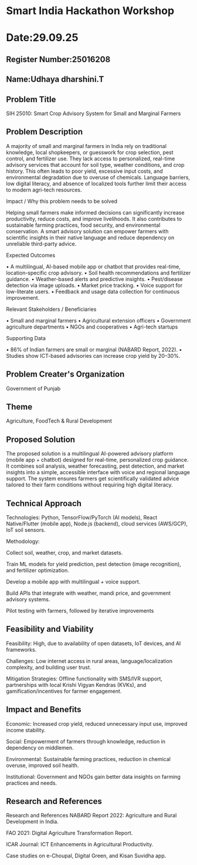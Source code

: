 # Smart India Hackathon Workshop
# Date:29.09.25
## Register Number:25016208
## Name:Udhaya dharshini.T
## Problem Title
SIH 25010: Smart Crop Advisory System for Small and Marginal Farmers
## Problem Description
A majority of small and marginal farmers in India rely on traditional knowledge, local shopkeepers, or guesswork for crop selection, pest control, and fertilizer use. They lack access to personalized, real-time advisory services that account for soil type, weather conditions, and crop history. This often leads to poor yield, excessive input costs, and environmental degradation due to overuse of chemicals. Language barriers, low digital literacy, and absence of localized tools further limit their access to modern agri-tech resources.

Impact / Why this problem needs to be solved

Helping small farmers make informed decisions can significantly increase productivity, reduce costs, and improve livelihoods. It also contributes to sustainable farming practices, food security, and environmental conservation. A smart advisory solution can empower farmers with scientific insights in their native language and reduce dependency on unreliable third-party advice.

Expected Outcomes

• A multilingual, AI-based mobile app or chatbot that provides real-time, location-specific crop advisory.
• Soil health recommendations and fertilizer guidance.
• Weather-based alerts and predictive insights.
• Pest/disease detection via image uploads.
• Market price tracking.
• Voice support for low-literate users.
• Feedback and usage data collection for continuous improvement.

Relevant Stakeholders / Beneficiaries

• Small and marginal farmers
• Agricultural extension officers
• Government agriculture departments
• NGOs and cooperatives
• Agri-tech startups

Supporting Data

• 86% of Indian farmers are small or marginal (NABARD Report, 2022).
• Studies show ICT-based advisories can increase crop yield by 20–30%.

## Problem Creater's Organization
Government of Punjab

## Theme
Agriculture, FoodTech & Rural Development

## Proposed Solution
The proposed solution is a multilingual AI-powered advisory platform (mobile app + chatbot) designed for real-time, personalized crop guidance. It combines soil analysis, weather forecasting, pest detection, and market insights into a simple, accessible interface with voice and regional language support. The system ensures farmers get scientifically validated advice tailored to their farm conditions without requiring high digital literacy.
## Technical Approach
Technologies: Python, TensorFlow/PyTorch (AI models), React Native/Flutter (mobile app), Node.js (backend), cloud services (AWS/GCP), IoT soil sensors.

Methodology:

Collect soil, weather, crop, and market datasets.

Train ML models for yield prediction, pest detection (image recognition), and fertilizer optimization.

Develop a mobile app with multilingual + voice support.

Build APIs that integrate with weather, mandi price, and government advisory systems.

Pilot testing with farmers, followed by iterative improvements

## Feasibility and Viability
Feasibility: High, due to availability of open datasets, IoT devices, and AI frameworks.

Challenges: Low internet access in rural areas, language/localization complexity, and building user trust.

Mitigation Strategies: Offline functionality with SMS/IVR support, partnerships with local Krishi Vigyan Kendras (KVKs), and gamification/incentives for farmer engagement.


## Impact and Benefits
Economic: Increased crop yield, reduced unnecessary input use, improved income stability.

Social: Empowerment of farmers through knowledge, reduction in dependency on middlemen.

Environmental: Sustainable farming practices, reduction in chemical overuse, improved soil health.

Institutional: Government and NGOs gain better data insights on farming practices and needs.

## Research and References
Research and References
NABARD Report 2022: Agriculture and Rural Development in India.

FAO 2021: Digital Agriculture Transformation Report.

ICAR Journal: ICT Enhancements in Agricultural Productivity.

Case studies on e-Choupal, Digital Green, and Kisan Suvidha app.
